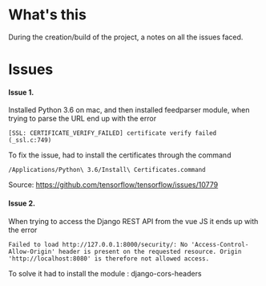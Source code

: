 # What's this

During the creation/build of the project, a notes on all the issues faced.

# Issues

#### Issue 1.

Installed Python 3.6 on mac, and then installed feedparser module, when trying to parse the URL end up with the error

```
[SSL: CERTIFICATE_VERIFY_FAILED] certificate verify failed (_ssl.c:749)
```

To fix the issue, had to install the certificates through the command

```
/Applications/Python\ 3.6/Install\ Certificates.command
```

Source: https://github.com/tensorflow/tensorflow/issues/10779

#### Issue 2.

When trying to access the Django REST API from the vue JS it ends up with the error

```
Failed to load http://127.0.0.1:8000/security/: No 'Access-Control-Allow-Origin' header is present on the requested resource. Origin 'http://localhost:8080' is therefore not allowed access.
```

To solve it had to install the module : django-cors-headers



